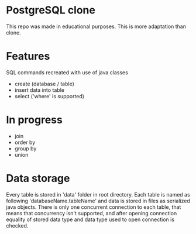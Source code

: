# PostgreSQL clone
This repo was made in educational purposes.
This is more adaptation than clone.

# Features
SQL commands recreated with use of java classes

- create (database / table)
- insert data into table
- select ('where' is supported)

# In progress
- join
- order by
- group by
- union

# Data storage
Every table is stored in 'data' folder in root directory. 
Each table is named as following 'databaseName.tableName' and data 
is stored in files as serialized java objects.
There is only one concurrent connection to each table, 
that means that concurrency isn't supported, and 
after opening connection equality of stored data type and data type used 
to open connection is checked.